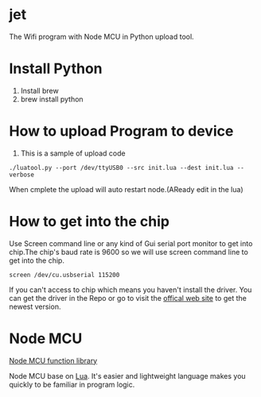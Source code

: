 # jet

The Wifi program with Node MCU in Python upload tool.  

# Install Python
1. Install brew
2. brew install python

# How to upload Program to device
1. This is a sample of upload code

```
./luatool.py --port /dev/ttyUSB0 --src init.lua --dest init.lua --verbose
```
When cmplete the upload will auto restart node.(AReady edit in the lua)

# How to get into the chip
Use Screen command line or any kind of Gui serial port monitor to get into chip.The chip's baud rate is 9600 so we will use screen command line to get into the chip.
```
screen /dev/cu.usbserial 115200
```
If you can't access to chip which means you haven't install the driver. You can get the driver in the Repo or go to  visit the [offical web site](http://www.prolific.com.tw/US/ShowProduct.aspx?p_id=229&pcid=41) to get the newest version.

# Node MCU
[Node MCU function library ](https://github.com/nodemcu/nodemcu-firmware/wiki/nodemcu_api_en)

Node MCU base on [Lua](http://www.lua.org/). It's easier and lightweight language makes you quickly to be familiar in program logic. 
